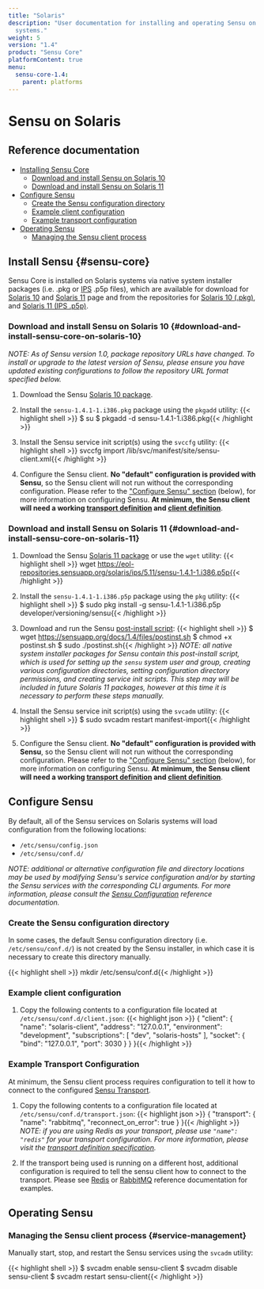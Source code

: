 ```yaml
---
title: "Solaris"
description: "User documentation for installing and operating Sensu on Solaris
  systems."
weight: 5
version: "1.4"
product: "Sensu Core"
platformContent: true
menu:
  sensu-core-1.4:
    parent: platforms
---
```


# Sensu on Solaris

## Reference documentation

- [Installing Sensu Core](#sensu-core)
  - [Download and install Sensu on Solaris 10](#download-and-install-sensu-core-on-solaris-10)
  - [Download and install Sensu on Solaris 11](#download-and-install-sensu-core-on-solaris-11)
- [Configure Sensu](#configure-sensu)
  - [Create the Sensu configuration directory](#create-the-sensu-configuration-directory)
  - [Example client configuration](#example-client-configuration)
  - [Example transport configuration](#example-transport-configuration)
- [Operating Sensu](#operating-sensu)
  - [Managing the Sensu client process](#service-management)

## Install Sensu {#sensu-core}

Sensu Core is installed on Solaris systems via native system installer packages
(i.e. .pkg or [IPS][13] .p5p files), which are available for download for [Solaris 10][1] and [Solaris 11][14] page and from the repositories for [Solaris 10 (.pkg)][2], and [Solaris 11 (IPS .p5p)][3].

### Download and install Sensu on Solaris 10 {#download-and-install-sensu-core-on-solaris-10}

_NOTE: As of Sensu version 1.0, package repository URLs have changed.
To install or upgrade to the latest version of Sensu, please ensure
you have updated existing configurations to follow the repository URL
format specified below._

1. Download the Sensu [Solaris 10 package][1].

2. Install the `sensu-1.4.1-1.i386.pkg` package using the `pkgadd` utility:
   {{< highlight shell >}}
$ su
$ pkgadd -d sensu-1.4.1-1.i386.pkg{{< /highlight >}}

3. Install the Sensu service init script(s) using the `svccfg` utility:
   {{< highlight shell >}}
svccfg import /lib/svc/manifest/site/sensu-client.xml{{< /highlight >}}

4. Configure the Sensu client. **No "default" configuration is provided with
   Sensu**, so the Sensu client will not run without the corresponding
   configuration. Please refer to the ["Configure Sensu" section][9] (below),
   for more information on configuring Sensu. **At minimum, the Sensu client
   will need a working [transport definition][10] and [client definition][11]**.

### Download and install Sensu on Solaris 11 {#download-and-install-sensu-core-on-solaris-11}

1. Download the Sensu [Solaris 11 package][14] or use the `wget` utility:
   {{< highlight shell >}}
wget https://eol-repositories.sensuapp.org/solaris/ips/5.11/sensu-1.4.1-1.i386.p5p{{< /highlight >}}

2. Install the `sensu-1.4.1-1.i386.p5p` package using the `pkg` utility:
   {{< highlight shell >}}
$ sudo pkg install -g sensu-1.4.1-1.i386.p5p developer/versioning/sensu{{< /highlight >}}

3. Download and run the Sensu [post-install script][12]:
   {{< highlight shell >}}
$ wget https://sensuapp.org/docs/1.4/files/postinst.sh
$ chmod +x postinst.sh
$ sudo ./postinst.sh{{< /highlight >}}
   _NOTE: all native system installer packages for Sensu contain this
   post-install script, which is used for setting up the `sensu` system user and
   group, creating various configuration directories, setting configuration
   directory permissions, and creating service init scripts. This step <span
   class='strike'>may</span> will be included in future Solaris 11 packages,
   however at this time it is necessary to perform these steps manually._

4. Install the Sensu service init script(s) using the `svcadm` utility:
   {{< highlight shell >}}
$ sudo svcadm restart manifest-import{{< /highlight >}}

5. Configure the Sensu client. **No "default" configuration is provided with
   Sensu**, so the Sensu client will not run without the corresponding
   configuration. Please refer to the ["Configure Sensu" section][9] (below),
   for more information on configuring Sensu. **At minimum, the Sensu client
   will need a working [transport definition][10] and [client definition][11]**.

## Configure Sensu

By default, all of the Sensu services on Solaris systems will load configuration
from the following locations:

- `/etc/sensu/config.json`
- `/etc/sensu/conf.d/`

_NOTE: additional or alternative configuration file and directory locations may
be used by modifying Sensu's service configuration and/or by starting the Sensu
services with the corresponding CLI arguments. For more information, please
consult the [Sensu Configuration][5] reference documentation._

### Create the Sensu configuration directory

In some cases, the default Sensu configuration directory (i.e.
`/etc/sensu/conf.d/`) is not created by the Sensu installer, in which case it is
necessary to create this directory manually.

{{< highlight shell >}}
mkdir /etc/sensu/conf.d{{< /highlight >}}

### Example client configuration

1. Copy the following contents to a configuration file located at
   `/etc/sensu/conf.d/client.json`:
   {{< highlight json >}}
{
  "client": {
    "name": "solaris-client",
    "address": "127.0.0.1",
    "environment": "development",
    "subscriptions": [
      "dev",
      "solaris-hosts"
    ],
    "socket": {
      "bind": "127.0.0.1",
      "port": 3030
    }
  }
}{{< /highlight >}}

### Example Transport Configuration

At minimum, the Sensu client process requires configuration to tell it how to
connect to the configured [Sensu Transport][6].

1. Copy the following contents to a configuration file located at
   `/etc/sensu/conf.d/transport.json`:
   {{< highlight json >}}
{
  "transport": {
    "name": "rabbitmq",
    "reconnect_on_error": true
  }
}{{< /highlight >}}
   _NOTE: if you are using Redis as your transport, please use `"name": "redis"`
   for your transport configuration. For more information, please visit the
   [transport definition specification][10]._

2. If the transport being used is running on a different host, additional configuration is required to tell the sensu client how to connect to the transport.
Please see [Redis][7] or [RabbitMQ][8] reference documentation for examples.

## Operating Sensu

### Managing the Sensu client process {#service-management}

Manually start, stop, and restart the Sensu services using the `svcadm` utility:

{{< highlight shell >}}
$ svcadm enable sensu-client
$ svcadm disable sensu-client
$ svcadm restart sensu-client{{< /highlight >}}

[1]: https://eol-repositories.sensuapp.org/solaris/pkg/
[2]: https://eol-repositories.sensuapp.org/solaris/pkg/
[3]: https://eol-repositories.sensuapp.org/solaris/ips/
[4]: https://sensuapp.org/mit-license
[5]: ../../reference/configuration/
[6]: ../../reference/transport/
[7]: ../../reference/redis/#configure-sensu
[8]: ../../reference/rabbitmq/#sensu-rabbitmq-configuration
[9]: #configure-sensu
[10]: #example-transport-configuration
[11]: #example-client-configuration
[12]: ../../files/postinst.sh
[13]: http://www.oracle.com/technetwork/server-storage/solaris11/technologies/ips-323421.html
[14]: https://eol-repositories.sensuapp.org/solaris/ips/
